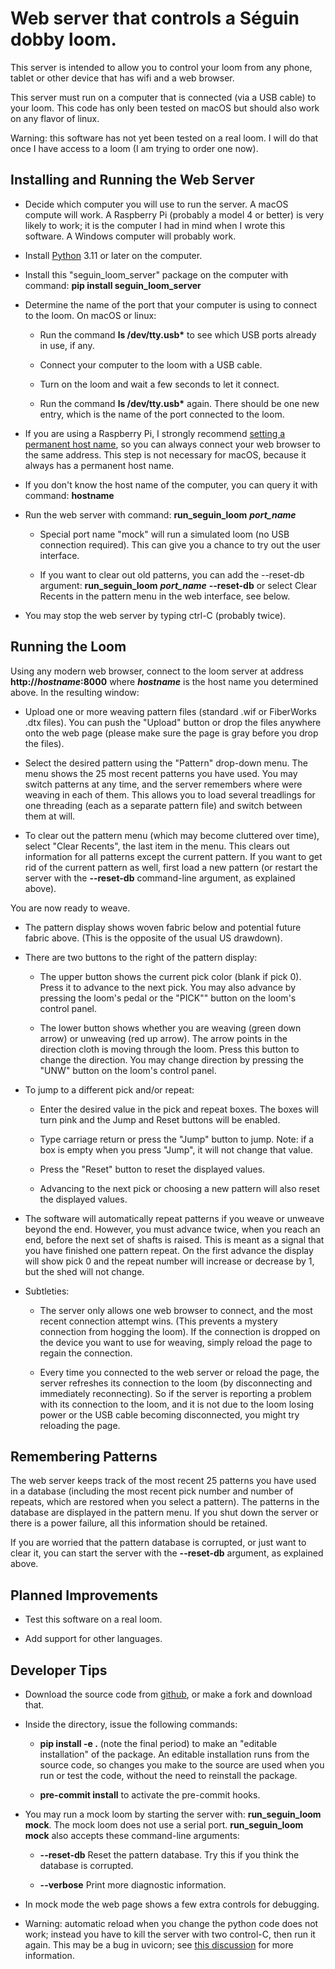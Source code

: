 # Web server that controls a Séguin dobby loom.

This server is intended to allow you to control your loom from any phone, tablet or other device that has wifi and a web browser.

This server must run on a computer that is connected (via a USB cable) to your loom.
This code has only been tested on macOS but should also work on any flavor of linux.

Warning: this software has not yet been tested on a real loom.
I will do that once I have access to a loom (I am trying to order one now).

## Installing and Running the Web Server

* Decide which computer you will use to run the server.
  A macOS compute will work.
  A Raspberry Pi (probably a model 4 or better) is very likely to work; it is the computer I had in mind when I wrote this software.
  A Windows computer will probably work.

* Install [Python](https://www.python.org/downloads/) 3.11 or later on the computer.

* Install this "seguin_loom_server" package on the computer with command: **pip install seguin_loom_server**

* Determine the name of the port that your computer is using to connect to the loom.
  On macOS or linux:

    * Run the command **ls /dev/tty.usb\*** to see which USB ports already in use, if any.

    * Connect your computer to the loom with a USB cable.

    * Turn on the loom and wait a few seconds to let it connect.

    * Run the command **ls /dev/tty.usb\*** again. There should be one new entry,
      which is the name of the port connected to the loom.
  
* If you are using a Raspberry Pi, I strongly recommend [setting a permanent host name](https://www.tomshardware.com/how-to/static-ip-raspberry-pi), so you can always connect your web browser to the same address.
  This step is not necessary for macOS, because it always has a permanent host name.

* If you don't know the host name of the computer, you can query it with command: **hostname**

* Run the web server with command: **run_seguin_loom** ***port_name***

    * Special port name "mock" will run a simulated loom (no USB connection required).
      This can give you a chance to try out the user interface.
    
    * If you want to clear out old patterns, you can add the --reset-db argument: **run_seguin_loom** ***port_name*** **--reset-db**
      or select Clear Recents in the pattern menu in the web interface, see below.
  
* You may stop the web server by typing ctrl-C (probably twice).

## Running the Loom

Using any modern web browser, connect to the loom server at address **http://***hostname***:8000** where ***hostname*** is the host name you determined above.
In the resulting window:

* Upload one or more weaving pattern files (standard .wif or FiberWorks .dtx files).
  You can push the "Upload" button or drop the files anywhere onto the web page
  (please make sure the page is gray before you drop the files).

* Select the desired pattern using the "Pattern" drop-down menu.
  The menu shows the 25 most recent patterns you have used.
  You may switch patterns at any time, and the server remembers where were weaving in each of them.
  This allows you to load several treadlings for one threading (each as a separate pattern file) and switch between them at will.

* To clear out the pattern menu (which may become cluttered over time),
  select "Clear Recents", the last item in the menu.
  This clears out information for all patterns except the current pattern.
  If you want to get rid of the current pattern as well, first load a new pattern
  (or restart the server with the **--reset-db** command-line argument, as explained above).

You are now ready to weave.

* The pattern display shows woven fabric below and potential future fabric above.
  (This is the opposite of the usual US drawdown).

* There are two buttons to the right of the pattern display:

    * The upper button shows the current pick color (blank if pick 0).
      Press it to advance to the next pick. 
      You may also advance by pressing the loom's pedal or the "PICK"" button on the loom's control panel.
  
    * The lower button shows whether you are weaving (green down arrow) or unweaving (red up arrow).
      The arrow points in the direction cloth is moving through the loom.
      Press this button to change the direction.
      You may change direction by pressing the "UNW" button on the loom's control panel.

* To jump to a different pick and/or repeat:

    * Enter the desired value in the pick and repeat boxes.
      The boxes will turn pink and the Jump and Reset buttons will be enabled.

    * Type carriage return or press the "Jump" button to jump.
      Note: if a box is empty when you press "Jump", it will not change that value.

    * Press the "Reset" button to reset the displayed values.

    * Advancing to the next pick or choosing a new pattern will also reset the displayed values.

* The software will automatically repeat patterns if you weave or unweave beyond the end.
  However, you must advance twice, when you reach an end, before the next set of shafts is raised.
  This is meant as a signal that you have finished one pattern repeat.
  On the first advance the display will show pick 0 and the repeat number will increase or decrease by 1,
  but the shed will not change.

*  Subtleties:

    * The server only allows one web browser to connect, and the most recent connection attempt wins.
      (This prevents a mystery connection from hogging the loom).
      If the connection is dropped on the device you want to use for weaving,
      simply reload the page to regain the connection.

    * Every time you connected to the web server or reload the page, the server refreshes
      its connection to the loom (by disconnecting and immediately reconnecting).
      So if the server is reporting a problem with its connection to the loom,
      and it is not due to the loom losing power or the USB cable becoming disconnected,
      you might try reloading the page.

## Remembering Patterns

The web server keeps track of the most recent 25 patterns you have used in a database
(including the most recent pick number and number of repeats, which are restored when you select a pattern).
The patterns in the database are displayed in the pattern menu.
If you shut down the server or there is a power failure, all this information should be retained.

If you are worried that the pattern database is corrupted, or just want to clear it, you can start the server with the **--reset-db** argument, as explained above.

## Planned Improvements

* Test this software on a real loom.

* Add support for other languages.

## Developer Tips

* Download the source code from [github](https://github.com/r-owen/seguin_loom_server.git),
  or make a fork and download that.

* Inside the directory, issue the following commands:

    * **pip install -e .** (note the final period) to make an "editable installation" of the package.
      An editable installation runs from the source code, so changes you make to the source are used when you run or test the code, without the need to reinstall the package.

    * **pre-commit install** to activate the pre-commit hooks.

* You may run a mock loom by starting the server with: **run_seguin_loom mock**.
  The mock loom does not use a serial port.
  **run_seguin_loom mock** also accepts these command-line arguments:

    * **--reset-db** Reset the pattern database. Try this if you think the database is corrupted.

    * **--verbose** Print more diagnostic information.

* In mock mode the web page shows a few extra controls for debugging.

* Warning: automatic reload when you change the python code does not work;
  instead you have to kill the server with two control-C, then run it again.
  This may be a bug in uvicorn; see [this discussion](https://github.com/encode/uvicorn/discussions/2075) for more information.
